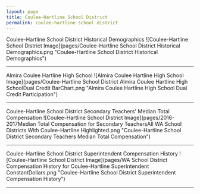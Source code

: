 ```yaml
---
layout: page
title: Coulee-Hartline School District
permalink: coulee-hartline school district
---
```



Coulee-Hartline School District Historical Demographics
![Coulee-Hartline School District Image](pages/Coulee-Hartline School District Historical Demographics.png "Coulee-Hartline School District Historical Demographics")

___

Almira Coulee Hartline High School
![Almira Coulee Hartline High School Image](pages/Coulee-Hartline School District Almira Coulee Hartline High SchoolDual Credit BarChart.png "Almira Coulee Hartline High School Dual Credit Participation")

___

Coulee-Hartline School District Secondary Teachers' Median Total Compensation
![Coulee-Hartline School District Image](pages/2016-2017Median Total Compensation for Secondary TeachersAll WA School Districts With Coulee-Hartline Highlighted.png "Coulee-Hartline School District Secondary Teachers Median Total Compensation")

___

Coulee-Hartline School District Superintendent Compensation History
![Coulee-Hartline School District Image](pages/WA School District Compensation History for Coulee-Hartline Superintendent ConstantDollars.png "Coulee-Hartline School District Superintendent Compensation History")

___


